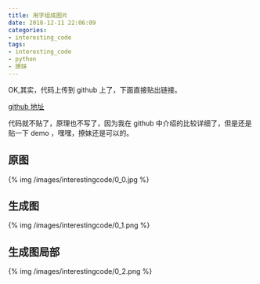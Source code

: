 ```yaml
---
title: 用字组成图片
date: 2018-12-11 22:06:09
categories:
- interesting_code
tags:
- interesting_code
- python
- 撩妹
---
```

OK,其实，代码上传到 github 上了，下面直接贴出链接。

[github 地址](https://github.com/benpaodewoniu/interest/tree/master/PixelToFont)

<!-- more -->

代码就不贴了，原理也不写了，因为我在 github 中介绍的比较详细了，但是还是贴一下 demo ，嘿嘿，撩妹还是可以的。

## 原图

{% img /images/interestingcode/0_0.jpg %}

## 生成图

{% img /images/interestingcode/0_1.png %}

## 生成图局部

{% img /images/interestingcode/0_2.png %}




